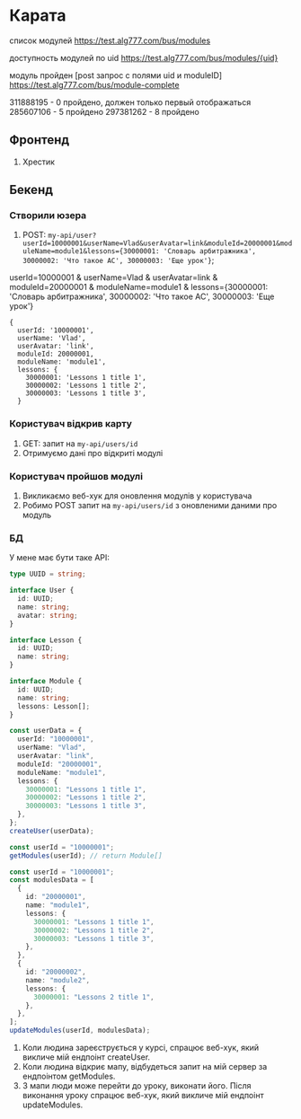 # Карата

список модулей
https://test.alg777.com/bus/modules

доступность модулей по uid
https://test.alg777.com/bus/modules/{uid}

модуль пройден
[post запрос с полями uid и moduleID]
https://test.alg777.com/bus/module-complete

311888195 - 0 пройдено, должен только первый отображаться
285607106 - 5 пройдено
297381262 - 8 пройдено

## Фронтенд

1. Хрестик

## Бекенд

### Створили юзера

1. POST: `my-api/user?userId=10000001&userName=Vlad&userAvatar=link&moduleId=20000001&moduleName=module1&lessons={30000001: 'Словарь арбитражника', 30000002: 'Что такое АС', 30000003: 'Еще урок'}`;

userId=10000001
&
userName=Vlad
&
userAvatar=link
&
moduleId=20000001
&
moduleName=module1
&
lessons={30000001: 'Словарь арбитражника', 30000002: 'Что такое АС', 30000003: 'Еще урок'}

```
{
  userId: '10000001',
  userName: 'Vlad',
  userAvatar: 'link',
  moduleId: 20000001,
  moduleName: 'module1',
  lessons: {
    30000001: 'Lessons 1 title 1',
    30000002: 'Lessons 1 title 2',
    30000003: 'Lessons 1 title 3',
  }
```

### Користувач відкрив карту

1. GET: запит на `my-api/users/id`
2. Отримуємо дані про відкриті модулі

### Користувач пройшов модулі

1. Викликаємо веб-хук для оновлення модулів у користувача
2. Робимо POST запит на `my-api/users/id` з оновленими даними про модуль

### БД

<!-- users:

- id — унікальний ідентифікатор користувача
- name — ім'я користувача
- modules — таблиця

modules:

- id — унікальний ідентифікатор модуля
- name — назва модуля
- lessons — JSON-об'єкт, який містить інформацію про всі уроки в модулі -->

У мене має бути таке API:

```ts
type UUID = string;

interface User {
  id: UUID;
  name: string;
  avatar: string;
}

interface Lesson {
  id: UUID;
  name: string;
}

interface Module {
  id: UUID;
  name: string;
  lessons: Lesson[];
}

const userData = {
  userId: "10000001",
  userName: "Vlad",
  userAvatar: "link",
  moduleId: "20000001",
  moduleName: "module1",
  lessons: {
    30000001: "Lessons 1 title 1",
    30000002: "Lessons 1 title 2",
    30000003: "Lessons 1 title 3",
  },
};
createUser(userData);

const userId = "10000001";
getModules(userId); // return Module[]

const userId = "10000001";
const modulesData = [
  {
    id: "20000001",
    name: "module1",
    lessons: {
      30000001: "Lessons 1 title 1",
      30000002: "Lessons 1 title 2",
      30000003: "Lessons 1 title 3",
    },
  },
  {
    id: "20000002",
    name: "module2",
    lessons: {
      30000001: "Lessons 2 title 1",
    },
  },
];
updateModules(userId, modulesData);
```

1. Коли людина зареєструється у курсі, спрацює веб-хук, який викличе мій ендпоінт createUser.
2. Коли людина відкриє мапу, відбудеться запит на мій сервер за ендпоінтом getModules.
3. З мапи люди може перейти до уроку, виконати його. Після виконання уроку спрацює веб-хук, який викличе мій ендпоінт updateModules.
